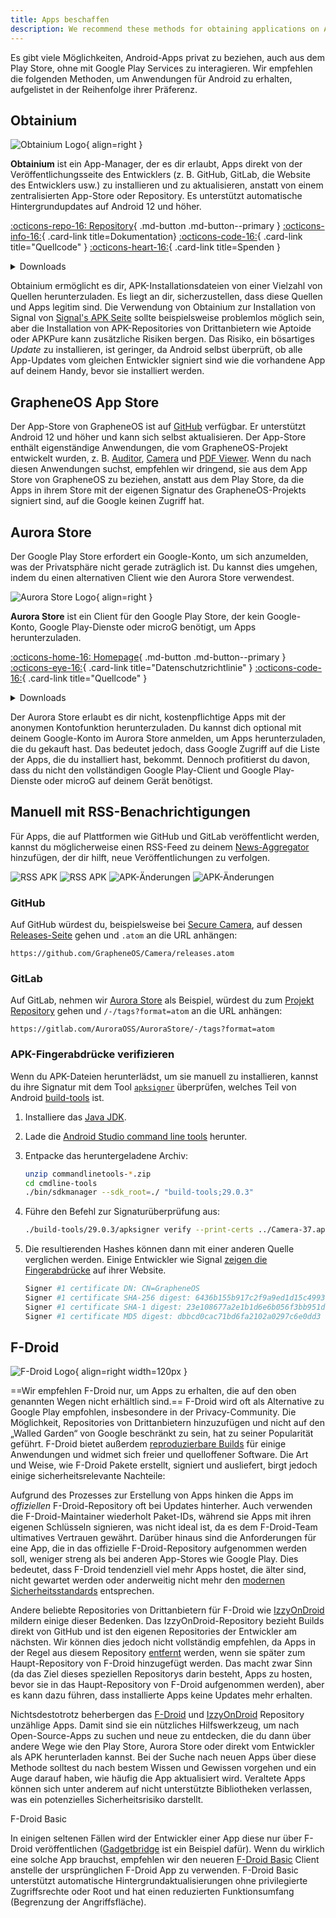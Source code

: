 ```yaml
---
title: Apps beschaffen
description: We recommend these methods for obtaining applications on Android without interacting with Google Play Services.
---
```


Es gibt viele Möglichkeiten, Android-Apps privat zu beziehen, auch aus dem Play Store, ohne mit Google Play Services zu interagieren. Wir empfehlen die folgenden Methoden, um Anwendungen für Android zu erhalten, aufgelistet in der Reihenfolge ihrer Präferenz.

## Obtainium

<div class="admonition recommendation" markdown>

![Obtainium Logo](../assets/img/android/obtainium.svg){ align=right }

**Obtainium** ist ein App-Manager, der es dir erlaubt, Apps direkt von der Veröffentlichungsseite des Entwicklers (z. B. GitHub, GitLab, die Website des Entwicklers usw.) zu installieren und zu aktualisieren, anstatt von einem zentralisierten App-Store oder Repository. Es unterstützt automatische Hintergrundupdates auf Android 12 und höher.

[:octicons-repo-16: Repository](https://github.com/ImranR98/Obtainium#readme){ .md-button .md-button--primary }
[:octicons-info-16:](https://github.com/ImranR98/Obtainium/wiki){ .card-link title=Dokumentation}
[:octicons-code-16:](https://github.com/ImranR98/Obtainium){ .card-link title="Quellcode" }
[:octicons-heart-16:](https://github.com/sponsors/ImranR98){ .card-link title=Spenden }

<details class="downloads" markdown>
<summary>Downloads</summary>

- [:simple-github: GitHub](https://github.com/ImranR98/Obtainium/releases)

</details>

</div>

Obtainium ermöglicht es dir, APK-Installationsdateien von einer Vielzahl von Quellen herunterzuladen. Es liegt an dir, sicherzustellen, dass diese Quellen und Apps legitim sind. Die Verwendung von Obtainium zur Installation von Signal von [Signal's APK Seite](https://signal.org/android/apk) sollte beispielsweise problemlos möglich sein, aber die Installation von APK-Repositories von Drittanbietern wie Aptoide oder APKPure kann zusätzliche Risiken bergen. Das Risiko, ein bösartiges _Update_ zu installieren, ist geringer, da Android selbst überprüft, ob alle App-Updates vom gleichen Entwickler signiert sind wie die vorhandene App auf deinem Handy, bevor sie installiert werden.

## GrapheneOS App Store

Der App-Store von GrapheneOS ist auf [GitHub](https://github.com/GrapheneOS/Apps/releases) verfügbar. Er unterstützt Android 12 und höher und kann sich selbst aktualisieren. Der App-Store enthält eigenständige Anwendungen, die vom GrapheneOS-Projekt entwickelt wurden, z. B. [Auditor](../device-integrity.md#auditor-android), [Camera](general-apps.md#secure-camera) und [PDF Viewer](general-apps.md#secure-pdf-viewer). Wenn du nach diesen Anwendungen suchst, empfehlen wir dringend, sie aus dem App Store von GrapheneOS zu beziehen, anstatt aus dem Play Store, da die Apps in ihrem Store mit der eigenen Signatur des GrapheneOS-Projekts signiert sind, auf die Google keinen Zugriff hat.

## Aurora Store

Der Google Play Store erfordert ein Google-Konto, um sich anzumelden, was der Privatsphäre nicht gerade zuträglich ist. Du kannst dies umgehen, indem du einen alternativen Client wie den Aurora Store verwendest.

<div class="admonition recommendation" markdown>

![Aurora Store Logo](../assets/img/android/aurora-store.webp){ align=right }

**Aurora Store** ist ein Client für den Google Play Store, der kein Google-Konto, Google Play-Dienste oder microG benötigt, um Apps herunterzuladen.

[:octicons-home-16: Homepage](https://auroraoss.com){ .md-button .md-button--primary }
[:octicons-eye-16:](https://gitlab.com/AuroraOSS/AuroraStore/-/blob/master/POLICY.md){ .card-link title="Datenschutzrichtlinie" }
[:octicons-code-16:](https://gitlab.com/AuroraOSS/AuroraStore){ .card-link title="Quellcode" }

<details class="downloads" markdown>
<summary>Downloads</summary>

- [:simple-gitlab: GitLab](https://gitlab.com/AuroraOSS/AuroraStore/-/releases)

</details>

</div>

Der Aurora Store erlaubt es dir nicht, kostenpflichtige Apps mit der anonymen Kontofunktion herunterzuladen. Du kannst dich optional mit deinem Google-Konto im Aurora Store anmelden, um Apps herunterzuladen, die du gekauft hast. Das bedeutet jedoch, dass Google Zugriff auf die Liste der Apps, die du installiert hast, bekommt. Dennoch profitierst du davon, dass du nicht den vollständigen Google Play-Client und Google Play-Dienste oder microG auf deinem Gerät benötigst.

## Manuell mit RSS-Benachrichtigungen

Für Apps, die auf Plattformen wie GitHub und GitLab veröffentlicht werden, kannst du möglicherweise einen RSS-Feed zu deinem [News-Aggregator](../news-aggregators.md) hinzufügen, der dir hilft, neue Veröffentlichungen zu verfolgen.

![RSS APK](../assets/img/android/rss-apk-light.png#only-light) ![RSS APK](../assets/img/android/rss-apk-dark.png#only-dark) ![APK-Änderungen](../assets/img/android/rss-changes-light.png#only-light) ![APK-Änderungen](../assets/img/android/rss-changes-dark.png#only-dark)

### GitHub

Auf GitHub würdest du, beispielsweise bei [Secure Camera](general-apps.md#secure-camera), auf dessen [Releases-Seite](https://github.com/GrapheneOS/Camera/releases) gehen und `.atom` an die URL anhängen:

`https://github.com/GrapheneOS/Camera/releases.atom`

### GitLab

Auf GitLab, nehmen wir [Aurora Store](#aurora-store) als Beispiel, würdest du zum [Projekt Repository](https://gitlab.com/AuroraOSS/AuroraStore) gehen und `/-/tags?format=atom` an die URL anhängen:

`https://gitlab.com/AuroraOSS/AuroraStore/-/tags?format=atom`

### APK-Fingerabdrücke verifizieren

Wenn du APK-Dateien herunterlädst, um sie manuell zu installieren, kannst du ihre Signatur mit dem Tool [`apksigner`](https://developer.android.com/studio/command-line/apksigner) überprüfen, welches Teil von Android [build-tools](https://developer.android.com/studio/releases/build-tools) ist.

1. Installiere das [Java JDK](https://oracle.com/java/technologies/downloads).

2. Lade die [Android Studio command line tools](https://developer.android.com/studio#command-tools) herunter.

3. Entpacke das heruntergeladene Archiv:

   ```bash
   unzip commandlinetools-*.zip
   cd cmdline-tools
   ./bin/sdkmanager --sdk_root=./ "build-tools;29.0.3"
   ```

4. Führe den Befehl zur Signaturüberprüfung aus:

   ```bash
   ./build-tools/29.0.3/apksigner verify --print-certs ../Camera-37.apk
   ```

5. Die resultierenden Hashes können dann mit einer anderen Quelle verglichen werden. Einige Entwickler wie Signal [zeigen die Fingerabdrücke](https://signal.org/android/apk) auf ihrer Website.

   ```bash
   Signer #1 certificate DN: CN=GrapheneOS
   Signer #1 certificate SHA-256 digest: 6436b155b917c2f9a9ed1d15c4993a5968ffabc94947c13f2aeee14b7b27ed59
   Signer #1 certificate SHA-1 digest: 23e108677a2e1b1d6e6b056f3bb951df7ad5570c
   Signer #1 certificate MD5 digest: dbbcd0cac71bd6fa2102a0297c6e0dd3
   ```

## F-Droid

![F-Droid Logo](../assets/img/android/f-droid.svg){ align=right width=120px }

\==Wir empfehlen F-Droid nur, um Apps zu erhalten, die auf den oben genannten Wegen nicht erhältlich sind.== F-Droid wird oft als Alternative zu Google Play empfohlen, insbesondere in der Privacy-Community. Die Möglichkeit, Repositories von Drittanbietern hinzuzufügen und nicht auf den „Walled Garden“ von Google beschränkt zu sein, hat zu seiner Popularität geführt. F-Droid bietet außerdem [reproduzierbare Builds](https://f-droid.org/en/docs/Reproducible_Builds) für einige Anwendungen und widmet sich freier und quelloffener Software. Die Art und Weise, wie F-Droid Pakete erstellt, signiert und ausliefert, birgt jedoch einige sicherheitsrelevante Nachteile:

Aufgrund des Prozesses zur Erstellung von Apps hinken die Apps im _offiziellen_ F-Droid-Repository oft bei Updates hinterher. Auch verwenden die F-Droid-Maintainer wiederholt Paket-IDs, während sie Apps mit ihren eigenen Schlüsseln signieren, was nicht ideal ist, da es dem F-Droid-Team ultimatives Vertrauen gewährt. Darüber hinaus sind die Anforderungen für eine App, die in das offizielle F-Droid-Repository aufgenommen werden soll, weniger streng als bei anderen App-Stores wie Google Play. Dies bedeutet, dass F-Droid tendenziell viel mehr Apps hostet, die älter sind, nicht gewartet werden oder anderweitig nicht mehr den [modernen Sicherheitsstandards](https://developer.android.com/google/play/requirements/target-sdk) entsprechen.

Andere beliebte Repositories von Drittanbietern für F-Droid wie [IzzyOnDroid](https://apt.izzysoft.de/fdroid) mildern einige dieser Bedenken. Das IzzyOnDroid-Repository bezieht Builds direkt von GitHub und ist den eigenen Repositories der Entwickler am nächsten. Wir können dies jedoch nicht vollständig empfehlen, da Apps in der Regel aus diesem Repository [entfernt](https://github.com/vfsfitvnm/ViMusic/issues/240#issuecomment-1225564446) werden, wenn sie später zum Haupt-Repository von F-Droid hinzugefügt werden. Das macht zwar Sinn (da das Ziel dieses speziellen Repositorys darin besteht, Apps zu hosten, bevor sie in das Haupt-Repository von F-Droid aufgenommen werden), aber es kann dazu führen, dass installierte Apps keine Updates mehr erhalten.

Nichtsdestotrotz beherbergen das [F-Droid](https://f-droid.org/en/packages) und [IzzyOnDroid](https://apt.izzysoft.de/fdroid) Repository unzählige Apps. Damit sind sie ein nützliches Hilfswerkzeug, um nach Open-Source-Apps zu suchen und neue zu entdecken, die du dann über andere Wege wie den Play Store, Aurora Store oder direkt vom Entwickler als APK herunterladen kannst. Bei der Suche nach neuen Apps über diese Methode solltest du nach bestem Wissen und Gewissen vorgehen und ein Auge darauf haben, wie häufig die App aktualisiert wird. Veraltete Apps können sich unter anderem auf nicht unterstützte Bibliotheken verlassen, was ein potenzielles Sicherheitsrisiko darstellt.

<div class="admonition note" markdown>
<p class="admonition-title">F-Droid Basic</p>

In einigen seltenen Fällen wird der Entwickler einer App diese nur über F-Droid veröffentlichen ([Gadgetbridge](https://gadgetbridge.org) ist ein Beispiel dafür). Wenn du wirklich eine solche App brauchst, empfehlen wir den neueren [F-Droid Basic](https://f-droid.org/en/packages/org.fdroid.basic) Client anstelle der ursprünglichen F-Droid App zu verwenden. F-Droid Basic unterstützt automatische Hintergrundaktualisierungen ohne privilegierte Zugriffsrechte oder Root und hat einen reduzierten Funktionsumfang (Begrenzung der Angriffsfläche).

</div>
